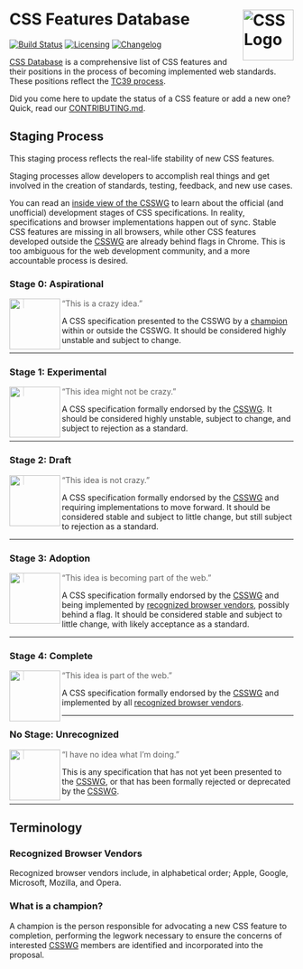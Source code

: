 # CSS Features Database [<img src="https://rawgit.com/jonathantneal/media-expressions-spec/gh-pages/css-logo.svg" alt="CSS Logo" width="90" height="90" align="right">][CSS Database]

[![Build Status][cli-img]][cli-url]
[![Licensing][lic-img]][lic-url]
[![Changelog][log-img]][log-url]

[CSS Database] is a comprehensive list of CSS features and their positions in
the process of becoming implemented web standards. These positions reflect the
[TC39 process].

Did you come here to update the status of a CSS feature or add a new one?
Quick, read our [CONTRIBUTING.md].

## Staging Process

This staging process reflects the real-life stability of new CSS features.

Staging processes allow developers to accomplish real things and get involved
in the creation of standards, testing, feedback, and new use cases.

You can read an [inside view of the CSSWG] to learn about the official
(and unofficial) development stages of CSS specifications. In reality,
specifications and browser implementations happen out of sync. Stable CSS
features are missing in all browsers, while other CSS features developed
outside the [CSSWG] are already behind flags in Chrome. This is too ambiguous
for the web development community, and a more accountable process is desired.

### Stage 0: Aspirational
<img src="https://dl.dropboxusercontent.com/u/18590/stage--0.png" width="90px" height="90px" align="left">

> “This is a crazy idea.”

A CSS specification presented to the CSSWG by a [champion] within or outside
the CSSWG. It should be considered highly unstable and subject to change.

---

### Stage 1: Experimental

<img src="https://dl.dropboxusercontent.com/u/18590/stage--1.png" width="90px" height="90px" align="left">

> “This idea might not be crazy.”

A CSS specification formally endorsed by the [CSSWG]. It should be considered
highly unstable, subject to change, and subject to rejection as a standard.

---

### Stage 2: Draft

<img src="https://dl.dropboxusercontent.com/u/18590/stage--2.png" width="90px" height="90px" align="left">

> “This idea is not crazy.”

A CSS specification formally endorsed by the [CSSWG] and requiring
implementations to move forward. It should be considered stable and subject to
little change, but still subject to rejection as a standard.

---

### Stage 3: Adoption

<img src="https://dl.dropboxusercontent.com/u/18590/stage--3.png" width="90px" height="90px" align="left">

> “This idea is becoming part of the web.”

A CSS specification formally endorsed by the [CSSWG] and being implemented by
[recognized browser vendors](#recognized-browser-vendors), possibly behind a
flag. It should be considered stable and subject to little change, with likely
acceptance as a standard.

---

### Stage 4: Complete

<img src="https://dl.dropboxusercontent.com/u/18590/stage-4.png" width="90px" height="90px" align="left">

> “This idea is part of the web.”

A CSS specification formally endorsed by the [CSSWG] and implemented by all
[recognized browser vendors](#recognized-browser-vendors).

---

### No Stage: Unrecognized

<img src="https://dl.dropboxusercontent.com/u/18590/x.png" width="90px" height="90px" align="left">

> “I have no idea what I’m doing.”

This is any specification that has not yet been presented to the [CSSWG], or
that has been formally rejected or deprecated by the [CSSWG].

---

## Terminology

### Recognized Browser Vendors

Recognized browser vendors include, in alphabetical order; Apple, Google,
Microsoft, Mozilla, and Opera.

### What is a champion?

A champion is the person responsible for advocating a new CSS feature to
completion, performing the legwork necessary to ensure the concerns of
interested [CSSWG] members are identified and incorporated into the proposal.

[Champion]: #champion
[CSSWG]: https://wiki.csswg.org/spec
[CSS Database]: https://github.com/jonathantneal/css-db
[CONTRIBUTING.md]: CONTRIBUTING.md
[fork this project]: fork
[inside view of the CSSWG]: http://fantasai.inkedblade.net/weblog/2011/inside-csswg/process
[TC39 process]: https://thefeedbackloop.xyz/tc39-a-process-sketch-stages-0-and-1/

[npm-url]: https://www.npmjs.com/package/css-db
[npm-img]: https://img.shields.io/npm/v/css-db.svg
[cli-url]: https://travis-ci.org/jonathantneal/css-db
[cli-img]: https://img.shields.io/travis/jonathantneal/css-db.svg
[lic-url]: LICENSE.md
[lic-img]: https://img.shields.io/badge/license-CC0--1.0-blue.svg
[log-url]: CHANGELOG.md
[log-img]: https://img.shields.io/badge/changelog-md-blue.svg
[git-url]: https://gitter.im/postcss/postcss
[git-img]: https://img.shields.io/badge/chat-gitter-blue.svg
